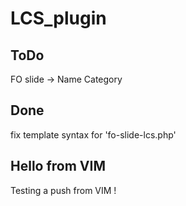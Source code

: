 # LCS_plugin

## ToDo

FO slide -> Name Category

## Done

fix template syntax for 'fo-slide-lcs.php'


## Hello from VIM

Testing a push from VIM !
